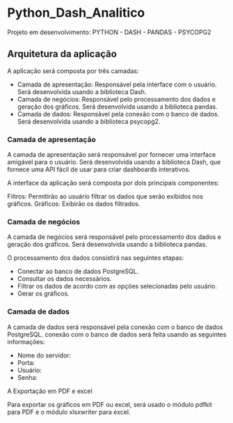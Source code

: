 # Python_Dash_Analitico
Projeto em desenvolvimento: PYTHON - DASH - PANDAS - PSYCOPG2

## Arquitetura da aplicação

A aplicação será composta por três camadas:

- Camada de apresentação: Responsável pela interface com o usuário. Será desenvolvida usando a biblioteca Dash.
- Camada de negócios: Responsável pelo processamento dos dados e geração dos gráficos. Será desenvolvida usando a biblioteca pandas.
- Camada de dados: Responsável pela conexão com o banco de dados. Será desenvolvida usando a biblioteca psycopg2.

### Camada de apresentação

A camada de apresentação será responsável por fornecer uma interface amigável para o usuário. Será desenvolvida usando a biblioteca Dash, que fornece uma API fácil de usar para criar dashboards interativos.

A interface da aplicação será composta por dois principais componentes:

Filtros: Permitirão ao usuário filtrar os dados que serão exibidos nos gráficos.
Gráficos: Exibirão os dados filtrados.

### Camada de negócios

A camada de negócios será responsável pelo processamento dos dados e geração dos gráficos. Será desenvolvida usando a biblioteca pandas.

O processamento dos dados consistirá nas seguintes etapas:

- Conectar ao banco de dados PostgreSQL.
- Consultar os dados necessários.
- Filtrar os dados de acordo com as opções selecionadas pelo usuário.
- Gerar os gráficos.

### Camada de dados

A camada de dados será responsável pela conexão com o banco de dados PostgreSQL.
conexão com o banco de dados será feita usando as seguintes informações:

- Nome do servidor: 
- Porta: 
- Usuário: 
- Senha: 

A Exportação em PDF e excel

Para exportar os gráficos em PDF ou excel, será usado o módulo pdfkit para PDF e o módulo xlsxwriter para excel.
